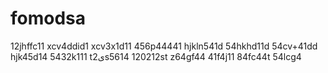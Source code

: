 # fomodsa
12jhffc11
xcv4ddid1
xcv3x1d11
456p44441
hjkln541d
54hkhd11d
54cv+41dd
hjk45d14
5432k111
t2یs5614
120212st
z64gf44
41f4j11
84fc44t
54lcg4
